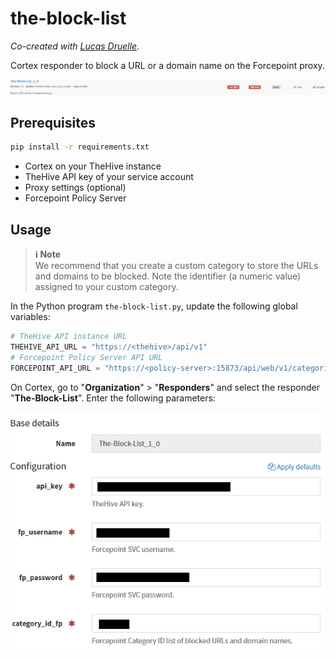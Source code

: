# the-block-list

*Co-created with [Lucas Druelle](https://www.linkedin.com/in/lucas-druelle).*

Cortex responder to block a URL or a domain name on the Forcepoint proxy.

![cortex-responder-block-list](assets/img/cortex-responder-block-list.png)

## Prerequisites

```bash
pip install -r requirements.txt
```

- Cortex on your TheHive instance
- TheHive API key of your service account
- Proxy settings (optional)
- Forcepoint Policy Server

## Usage

> **ℹ️ Note**  
> We recommend that you create a custom category to store the URLs and domains to be blocked. Note the identifier (a numeric value) assigned to your custom category.

In the Python program `the-block-list.py`, update the following global variables: 

```py
# TheHive API instance URL
THEHIVE_API_URL = "https://<thehive>/api/v1"
# Forcepoint Policy Server API URL
FORCEPOINT_API_URL = "https://<policy-server>:15873/api/web/v1/categories"
```

On Cortex, go to "**Organization**" > "**Responders**" and select the responder "**The-Block-List**". Enter the following parameters:

![the-block-list-params](assets/img/the-block-list-params.png)
